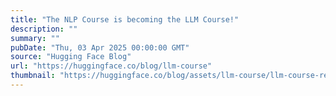 ```yaml
---
title: "The NLP Course is becoming the LLM Course!"
description: ""
summary: ""
pubDate: "Thu, 03 Apr 2025 00:00:00 GMT"
source: "Hugging Face Blog"
url: "https://huggingface.co/blog/llm-course"
thumbnail: "https://huggingface.co/blog/assets/llm-course/llm-course-rename-thumbnail.png"
---
```


